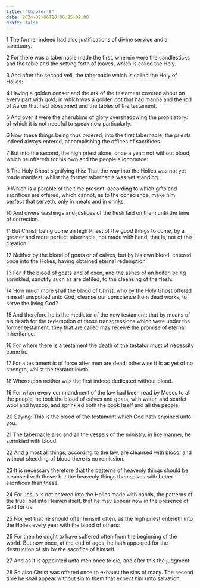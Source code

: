 ```yaml
---
title: "Chapter 9"
date: 2024-09-06T20:00:25+02:00
draft: false
---
```



1 The former indeed had also justifications of divine service and a sanctuary.

2 For there was a tabernacle made the first, wherein were the candlesticks and the table and the setting forth of loaves, which is called the Holy.

3 And after the second veil, the tabernacle which is called the Holy of Holies:

4 Having a golden censer and the ark of the testament covered about on every part with gold, in which was a golden pot that had manna and the rod of Aaron that had blossomed and the tables of the testament.

5 And over it were the cherubims of glory overshadowing the propitiatory: of which it is not needful to speak now particularly.

6 Now these things being thus ordered, into the first tabernacle, the priests indeed always entered, accomplishing the offices of sacrifices.

7 But into the second, the high priest alone, once a year: not without blood, which he offereth for his own and the people's ignorance:

8 The Holy Ghost signifying this: That the way into the Holies was not yet made manifest, whilst the former tabernacle was yet standing.

9 Which is a parable of the time present: according to which gifts and sacrifices are offered, which cannot, as to the conscience, make him perfect that serveth, only in meats and in drinks,

10 And divers washings and justices of the flesh laid on them until the time of correction.

11 But Christ, being come an high Priest of the good things to come, by a greater and more perfect tabernacle, not made with hand, that is, not of this creation:

12 Neither by the blood of goats or of calves, but by his own blood, entered once into the Holies, having obtained eternal redemption.

13 For if the blood of goats and of oxen, and the ashes of an heifer, being sprinkled, sanctify such as are defiled, to the cleansing of the flesh:

14 How much more shall the blood of Christ, who by the Holy Ghost offered himself unspotted unto God, cleanse our conscience from dead works, to serve the living God?

15 And therefore he is the mediator of the new testament: that by means of his death for the redemption of those transgressions which were under the former testament, they that are called may receive the promise of eternal inheritance.

16 For where there is a testament the death of the testator must of necessity come in.

17 For a testament is of force after men are dead: otherwise it is as yet of no strength, whilst the testator liveth.

18 Whereupon neither was the first indeed dedicated without blood.

19 For when every commandment of the law had been read by Moses to all the people, he took the blood of calves and goats, with water, and scarlet wool and hyssop, and sprinkled both the book itself and all the people.

20 Saying: This is the blood of the testament which God hath enjoined unto you.

21 The tabernacle also and all the vessels of the ministry, in like manner, he sprinkled with blood.

22 And almost all things, according to the law, are cleansed with blood: and without shedding of blood there is no remission.

23 It is necessary therefore that the patterns of heavenly things should be cleansed with these: but the heavenly things themselves with better sacrifices than these.

24 For Jesus is not entered into the Holies made with hands, the patterns of the true: but into Heaven itself, that he may appear now in the presence of God for us.

25 Nor yet that he should offer himself often, as the high priest entereth into the Holies every year with the blood of others:

26 For then he ought to have suffered often from the beginning of the world. But now once, at the end of ages, he hath appeared for the destruction of sin by the sacrifice of himself.

27 And as it is appointed unto men once to die, and after this the judgment:

28 So also Christ was offered once to exhaust the sins of many. The second time he shall appear without sin to them that expect him unto salvation.

